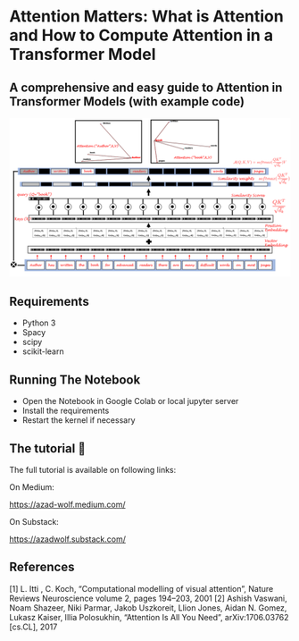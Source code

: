 # Attention Matters: What is Attention and How to Compute Attention in a Transformer Model
## A comprehensive and easy guide to Attention in Transformer Models (with example code)

![title cover image](cover.png)


## Requirements

* Python 3
* Spacy
* scipy
* scikit-learn

## Running The Notebook

* Open the Notebook in Google Colab or local jupyter server
* Install the requirements
* Restart the kernel if necessary 


## The tutorial 📃

The full tutorial is available on following links:

On Medium:

https://azad-wolf.medium.com/

On Substack:

https://azadwolf.substack.com/




## References 


[1] L. Itti , C. Koch, “Computational modelling of visual attention”, Nature Reviews Neuroscience volume 2, pages 194–203, 2001
[2] Ashish Vaswani, Noam Shazeer, Niki Parmar, Jakob Uszkoreit, Llion Jones, Aidan N. Gomez, Lukasz Kaiser, Illia Polosukhin, “Attention Is All You Need”, arXiv:1706.03762 [cs.CL], 2017



